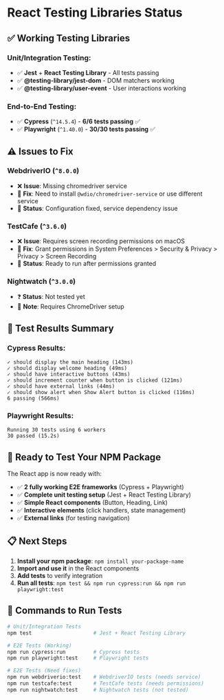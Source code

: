 # React Testing Libraries Status

## ✅ **Working Testing Libraries**

### **Unit/Integration Testing:**
- ✅ **Jest** + **React Testing Library** - All tests passing
- ✅ **@testing-library/jest-dom** - DOM matchers working
- ✅ **@testing-library/user-event** - User interactions working

### **End-to-End Testing:**
- ✅ **Cypress** (`^14.5.4`) - **6/6 tests passing** ✅
- ✅ **Playwright** (`^1.40.0`) - **30/30 tests passing** ✅

## ⚠️ **Issues to Fix**

### **WebdriverIO** (`^8.0.0`)
- ❌ **Issue**: Missing chromedriver service
- 🔧 **Fix**: Need to install `@wdio/chromedriver-service` or use different service
- 📝 **Status**: Configuration fixed, service dependency issue

### **TestCafe** (`^3.6.0`)
- ❌ **Issue**: Requires screen recording permissions on macOS
- 🔧 **Fix**: Grant permissions in System Preferences > Security & Privacy > Privacy > Screen Recording
- 📝 **Status**: Ready to run after permissions granted

### **Nightwatch** (`^3.0.0`)
- ❓ **Status**: Not tested yet
- 📝 **Note**: Requires ChromeDriver setup

## 🧪 **Test Results Summary**

### **Cypress Results:**
```
✓ should display the main heading (143ms)
✓ should display welcome heading (49ms)
✓ should have interactive buttons (43ms)
✓ should increment counter when button is clicked (121ms)
✓ should have external links (44ms)
✓ should show alert when Show Alert button is clicked (116ms)
6 passing (566ms)
```

### **Playwright Results:**
```
Running 30 tests using 6 workers
30 passed (15.2s)
```

## 🚀 **Ready to Test Your NPM Package**

The React app is now ready with:
- ✅ **2 fully working E2E frameworks** (Cypress + Playwright)
- ✅ **Complete unit testing setup** (Jest + React Testing Library)
- ✅ **Simple React components** (Button, Heading, Link)
- ✅ **Interactive elements** (click handlers, state management)
- ✅ **External links** (for testing navigation)

## 📋 **Next Steps**

1. **Install your npm package**: `npm install your-package-name`
2. **Import and use it** in the React components
3. **Add tests** to verify integration
4. **Run all tests**: `npm test && npm run cypress:run && npm run playwright:test`

## 🔧 **Commands to Run Tests**

```bash
# Unit/Integration Tests
npm test                    # Jest + React Testing Library

# E2E Tests (Working)
npm run cypress:run         # Cypress tests
npm run playwright:test     # Playwright tests

# E2E Tests (Need fixes)
npm run webdriverio:test    # WebdriverIO tests (needs service)
npm run testcafe:test       # TestCafe tests (needs permissions)
npm run nightwatch:test     # Nightwatch tests (not tested)
``` 